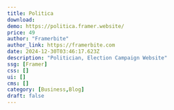 ```yaml
---
title: Politica
download:
demo: https://politica.framer.website/
price: 49
author: "Framerbite"
author_link: https://framerbite.com
date: 2024-12-30T03:46:17.623Z
description: "Politician, Election Campaign Website"
ssg: [Framer]
css: []
ui: []
cms: []
category: [Business,Blog]
draft: false
---
```

